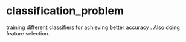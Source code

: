 # classification_problem
training different classifiers for achieving better accuracy . 
Also doing feature selection.

